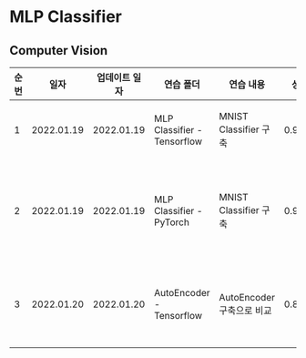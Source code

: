 # MLP Classifier

## Computer Vision


|순번|일자|업데이트 일자|연습 폴더|연습 내용|성능|비고|
|---|---|---|---|---|---|---|
|1|2022.01.19|2022.01.19|MLP Classifier - Tensorflow|MNIST Classifier 구축|0.9826|784->256->64->16->10|
|2|2022.01.19|2022.01.19|MLP Classifier - PyTorch|MNIST Classifier 구축|0.9524|784->256->64->16->10,<br>아직 추가할게 많음...|
|3|2022.01.20|2022.01.20|AutoEncoder - Tensorflow|AutoEncoder 구축으로 비교|0.85|성능과 관련해서 여러가지 확인해볼 예정|

